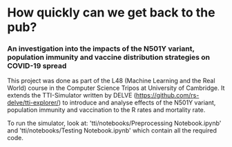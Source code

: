 # How quickly can we get back to the pub?
### An investigation into the impacts of the N501Y variant, population immunity and vaccine distribution strategies on COVID-19 spread

This project was done as part of the L48 (Machine Learning and the Real World) course in the Computer Science Tripos at University of Cambridge. It extends the TTI-Simulator written by DELVE (https://github.com/rs-delve/tti-explorer/) to introduce and analyse effects of the N501Y variant, population immunity and vaccination to the R rates and mortality rate.

To run the simulator, look at: 'tti/notebooks/Preprocessing Notebook.ipynb' and 'tti/notebooks/Testing Notebook.ipynb' which contain all the required code.
